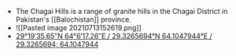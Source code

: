 - The Chagai Hills is a range of granite hills in the Chagai District in Pakistan's [[Balochistan]] province.
- ![[Pasted image 20210713152619.png]]
- [29°19′35.65″N 64°6′17.26″E / 29.3265694°N 64.1047944°E / 29.3265694; 64.1047944](https://geohack.toolforge.org/geohack.php?pagename=Chagai_Hills&params=29_19_35.65_N_64_6_17.26_E_type:mountain_region:PK)